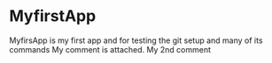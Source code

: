 # MyfirstApp

MyfirsApp is my first app and for testing the git setup and many of its commands
My comment is attached.
My 2nd comment

##
